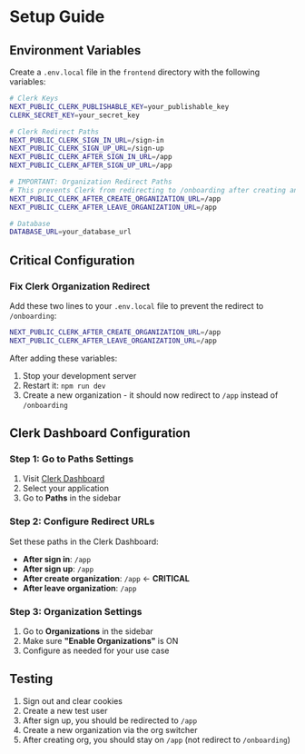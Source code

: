 # Setup Guide

## Environment Variables

Create a `.env.local` file in the `frontend` directory with the following variables:

```bash
# Clerk Keys
NEXT_PUBLIC_CLERK_PUBLISHABLE_KEY=your_publishable_key
CLERK_SECRET_KEY=your_secret_key

# Clerk Redirect Paths
NEXT_PUBLIC_CLERK_SIGN_IN_URL=/sign-in
NEXT_PUBLIC_CLERK_SIGN_UP_URL=/sign-up
NEXT_PUBLIC_CLERK_AFTER_SIGN_IN_URL=/app
NEXT_PUBLIC_CLERK_AFTER_SIGN_UP_URL=/app

# IMPORTANT: Organization Redirect Paths
# This prevents Clerk from redirecting to /onboarding after creating an organization
NEXT_PUBLIC_CLERK_AFTER_CREATE_ORGANIZATION_URL=/app
NEXT_PUBLIC_CLERK_AFTER_LEAVE_ORGANIZATION_URL=/app

# Database
DATABASE_URL=your_database_url
```

## Critical Configuration

### Fix Clerk Organization Redirect

Add these two lines to your `.env.local` file to prevent the redirect to `/onboarding`:

```bash
NEXT_PUBLIC_CLERK_AFTER_CREATE_ORGANIZATION_URL=/app
NEXT_PUBLIC_CLERK_AFTER_LEAVE_ORGANIZATION_URL=/app
```

After adding these variables:
1. Stop your development server
2. Restart it: `npm run dev`
3. Create a new organization - it should now redirect to `/app` instead of `/onboarding`

## Clerk Dashboard Configuration

### Step 1: Go to Paths Settings
1. Visit [Clerk Dashboard](https://dashboard.clerk.com)
2. Select your application
3. Go to **Paths** in the sidebar

### Step 2: Configure Redirect URLs
Set these paths in the Clerk Dashboard:

- **After sign in**: `/app`
- **After sign up**: `/app`
- **After create organization**: `/app`  ← **CRITICAL**
- **After leave organization**: `/app`

### Step 3: Organization Settings
1. Go to **Organizations** in the sidebar
2. Make sure **"Enable Organizations"** is ON
3. Configure as needed for your use case

## Testing

1. Sign out and clear cookies
2. Create a new test user
3. After sign up, you should be redirected to `/app`
4. Create a new organization via the org switcher
5. After creating org, you should stay on `/app` (not redirect to `/onboarding`)

